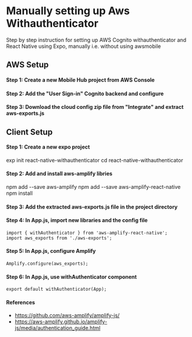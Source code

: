 # Manually setting up Aws Withauthenticator
Step by step instruction for setting up AWS Cognito withauthenticator and React Native using Expo, manually i.e. without using awsmobile

## AWS Setup
#### Step 1: Create a new Mobile Hub project from AWS Console
#### Step 2: Add the "User Sign-in" Cognito backend and configure
#### Step 3: Download the cloud config zip file from "Integrate" and extract aws-exports.js

## Client Setup
#### Step 1: Create a new expo project
exp init react-native-withauthenticator
cd react-native-withauthenticator
#### Step 2: Add and install aws-amplify libries
npm add --save aws-amplify
npm add --save aws-amplify-react-native
npm install
#### Step 3: Add the extracted aws-exports.js file in the project directory
#### Step 4: In App.js, import new libraries and the config file
```import Amplify from 'aws-amplify';
import { withAuthenticator } from 'aws-amplify-react-native';
import aws_exports from './aws-exports';
```

#### Step 5: In App.js, configure Amplify
```Amplify.configure(aws_exports);```

#### Step 6: In App.js, use withAuthenticator component
```export default withAuthenticator(App);```

#### References
- https://github.com/aws-amplify/amplify-js/
- https://aws-amplify.github.io/amplify-js/media/authentication_guide.html
